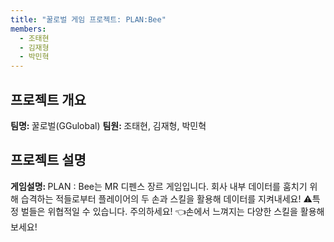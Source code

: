 ```yaml
---
title: "꿀로벌 게임 프로젝트: PLAN:Bee"
members:
  - 조태현
  - 김재형
  - 박민혁
---
```


## 프로젝트 개요

<b> 팀명: </b> 꿀로벌(GGulobal)
<b> 팀원: </b> 조태현, 김재형, 박민혁

## 프로젝트 설명

<b> 게임설명: </b> 
PLAN : Bee는 MR 디펜스 장르 게임입니다.
회사 내부 데이터를 훔치기 위해 습격하는 적들로부터 플레이어의 두 손과 스킬을 활용해 데이터를 지켜내세요!
⚠️특정 벌들은 위협적일 수 있습니다. 주의하세요!
👈손에서 느껴지는 다양한 스킬을 활용해보세요!
